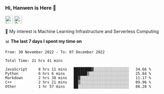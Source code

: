 ### Hi, Hanwen is Here 👋
<p>
	<a href="https://www.linkedin.com/in/liu-hanwen/"><img src="https://img.shields.io/badge/@hanwen-0A66C2?style=flat&logo=LinkedIn&logoColor=white" alt="Linkedin"  height="25px"/></a> 
	<a href="https://scholar.google.com/citations?user=HDF0su0AAAAJ"><img src="https://img.shields.io/badge/scholar-4385FE.svg?&style=plastic&logo=google-scholar&logoColor=white" alt="Google Scholar" height="25px"> </a>
</p>
🌱 My interest is Machine Learning Infrastructure and Serverless Computing

📊 **The last 7 days I spent my time on** 
<!--START_SECTION:waka-->

```text
From: 30 November 2022 - To: 07 December 2022

Total Time: 21 hrs 41 mins

JavaScript     8 hrs 11 mins   ████████▓░░░░░░░░░░░░░░░░   34.66 %
Python         6 hrs 6 mins    ██████▒░░░░░░░░░░░░░░░░░░   25.84 %
Markdown       2 hrs 38 mins   ██▓░░░░░░░░░░░░░░░░░░░░░░   11.17 %
C++            2 hrs 21 mins   ██▒░░░░░░░░░░░░░░░░░░░░░░   09.96 %
Other          1 hr 57 mins    ██░░░░░░░░░░░░░░░░░░░░░░░   08.28 %
```

<!--END_SECTION:waka-->


<!--
**david990917/david990917** is a ✨ _special_ ✨ repository because its `README.md` (this file) appears on your GitHub profile.

Here are some ideas to get you started:

- 🔭 I’m currently working on ...
- 🌱 I’m currently learning ...
- 👯 I’m looking to collaborate on ...
- 🤔 I’m looking for help with ...
- 💬 Ask me about ...
- 📫 How to reach me: ...
- 😄 Pronouns: ...
- ⚡ Fun fact: ...
-->
